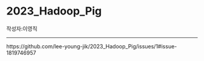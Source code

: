 # 2023_Hadoop_Pig
작성자:이영직
<hr/>
https://github.com/lee-young-jik/2023_Hadoop_Pig/issues/1#issue-1819746957


